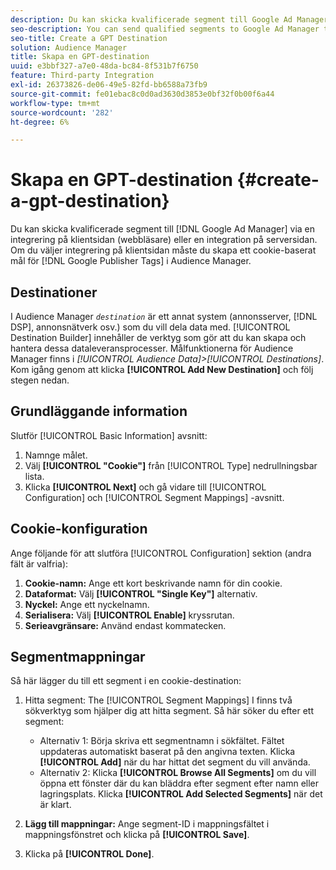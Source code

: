 ```yaml
---
description: Du kan skicka kvalificerade segment till Google Ad Manager via en integrering på klientsidan (webbläsaren) eller via en integrering på serversidan. Om du väljer integrering på klientsidan måste du skapa ett cookie-baserat mål för Google Publisher-taggar i Audience Manager.
seo-description: You can send qualified segments to Google Ad Manager through a client-side (browser-side) integration, or a server-side integration. If you choose the client-side integration, you must create a cookie-based destination for Google Publisher Tags in Audience Manager.
seo-title: Create a GPT Destination
solution: Audience Manager
title: Skapa en GPT-destination
uuid: e3bbf327-a7e0-48da-bc84-8f531b7f6750
feature: Third-party Integration
exl-id: 26373826-de06-49e5-82fd-bb6588a73fb9
source-git-commit: fe01ebac8c0d0ad3630d3853e0bf32f0b00f6a44
workflow-type: tm+mt
source-wordcount: '282'
ht-degree: 6%

---
```


# Skapa en GPT-destination {#create-a-gpt-destination}

Du kan skicka kvalificerade segment till [!DNL Google Ad Manager] via en integrering på klientsidan (webbläsare) eller en integration på serversidan. Om du väljer integrering på klientsidan måste du skapa ett cookie-baserat mål för [!DNL Google Publisher Tags] i Audience Manager.

## Destinationer 

I Audience Manager *`destination`* är ett annat system (annonsserver, [!DNL DSP], annonsnätverk osv.) som du vill dela data med. [!UICONTROL Destination Builder] innehåller de verktyg som gör att du kan skapa och hantera dessa dataleveransprocesser. Målfunktionerna för Audience Manager finns i *[!UICONTROL Audience Data]>[!UICONTROL Destinations]*. Kom igång genom att klicka **[!UICONTROL Add New Destination]** och följ stegen nedan.

## Grundläggande information

Slutför [!UICONTROL Basic Information] avsnitt:

1. Namnge målet.
1. Välj **[!UICONTROL "Cookie"]** från [!UICONTROL Type] nedrullningsbar lista.
1. Klicka **[!UICONTROL Next]** och gå vidare till [!UICONTROL Configuration] och [!UICONTROL Segment Mappings] -avsnitt.

## Cookie-konfiguration

Ange följande för att slutföra [!UICONTROL Configuration] sektion (andra fält är valfria):

1. **Cookie-namn:** Ange ett kort beskrivande namn för din cookie.
1. **Dataformat:** Välj **[!UICONTROL "Single Key"]** alternativ.
1. **Nyckel:** Ange ett nyckelnamn.
1. **Serialisera:** Välj **[!UICONTROL Enable]** kryssrutan.
1. **Serieavgränsare:** Använd endast kommatecken.

## Segmentmappningar

Så här lägger du till ett segment i en cookie-destination:

1. Hitta segment: The [!UICONTROL Segment Mappings] I finns två sökverktyg som hjälper dig att hitta segment. Så här söker du efter ett segment:

   * Alternativ 1: Börja skriva ett segmentnamn i sökfältet. Fältet uppdateras automatiskt baserat på den angivna texten. Klicka **[!UICONTROL Add]** när du har hittat det segment du vill använda.
   * Alternativ 2: Klicka **[!UICONTROL Browse All Segments]** om du vill öppna ett fönster där du kan bläddra efter segment efter namn eller lagringsplats. Klicka **[!UICONTROL Add Selected Segments]** när det är klart.

1. **Lägg till mappningar:** Ange segment-ID i mappningsfältet i mappningsfönstret och klicka på **[!UICONTROL Save]**.

1. Klicka på **[!UICONTROL Done]**.
